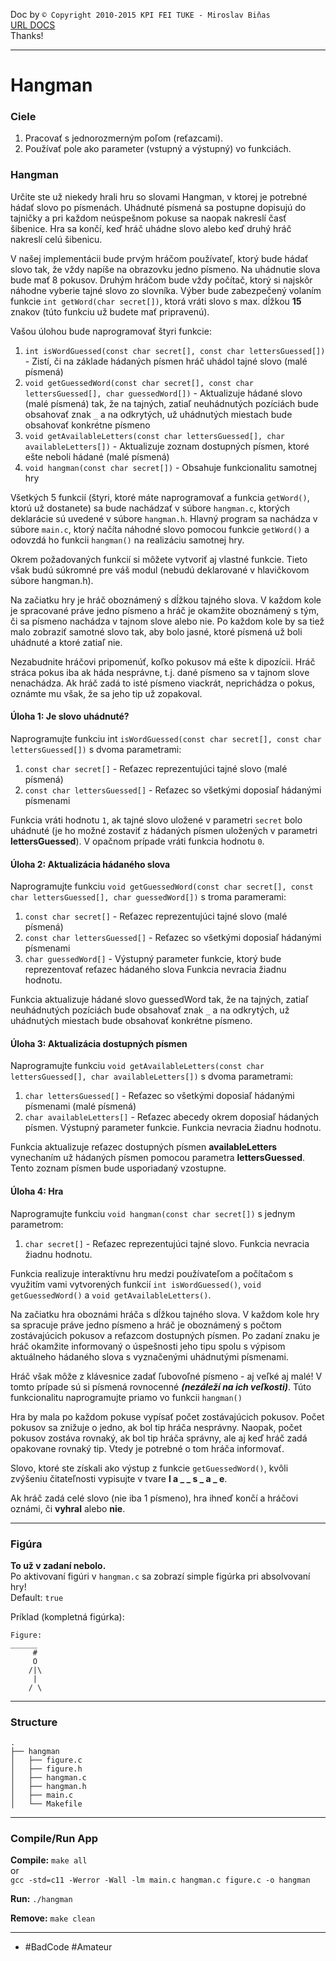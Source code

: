 Doc by `© Copyright 2010-2015 KPI FEI TUKE - Miroslav Biňas`  
[URL DOCS](http://it4kt.cnl.sk/c/pvjc/2015/problemset.03.hangman.html)  
Thanks!

***

# Hangman

### Ciele
1. Pracovať s jednorozmerným poľom (reťazcami).
2. Používať pole ako parameter (vstupný a výstupný) vo funkciách.

### Hangman
Určite ste už niekedy hrali hru so slovami Hangman, v ktorej je potrebné hádať slovo po písmenách. Uhádnuté písmená sa postupne dopisujú do tajničky a pri každom neúspešnom pokuse sa naopak nakreslí časť šibenice. Hra sa končí, keď hráč uhádne slovo alebo keď druhý hráč nakreslí celú šibenicu.

V našej implementácii bude prvým hráčom používateľ, ktorý bude hádať slovo tak, že vždy napíše na obrazovku jedno písmeno. Na uhádnutie slova bude mať 8 pokusov. Druhým hráčom bude vždy počítač, ktorý si najskôr náhodne vyberie tajné slovo zo slovníka. Výber bude zabezpečený volaním funkcie `int getWord(char secret[])`, ktorá vráti slovo s max. dĺžkou **15** znakov (túto funkciu už budete mať pripravenú).

Vašou úlohou bude naprogramovať štyri funkcie:
1. `int isWordGuessed(const char secret[], const char lettersGuessed[])` - Zistí, či na základe hádaných písmen hráč uhádol tajné slovo (malé písmená)
2. `void getGuessedWord(const char secret[], const char lettersGuessed[], char guessedWord[])` - Aktualizuje hádané slovo (malé písmená) tak, že na tajných, zatiaľ neuhádnutých pozíciách bude obsahovať znak `_` a na odkrytých, už uhádnutých miestach bude obsahovať konkrétne písmeno
3. `void getAvailableLetters(const char lettersGuessed[], char availableLetters[])` - Aktualizuje zoznam dostupných písmen, ktoré ešte neboli hádané (malé písmená)
4. `void hangman(const char secret[])` - Obsahuje funkcionalitu samotnej hry

Všetkých 5 funkcií (štyri, ktoré máte naprogramovať a funkcia `getWord()`, ktorú už dostanete) sa bude nachádzať v súbore `hangman.c`, ktorých deklarácie sú uvedené v súbore `hangman.h`. Hlavný program sa nachádza v súbore `main.c`, ktorý načíta náhodné slovo pomocou funkcie `getWord()` a odovzdá ho funkcii `hangman()` na realizáciu samotnej hry.

Okrem požadovaných funkcií si môžete vytvoriť aj vlastné funkcie. Tieto však budú súkromné pre váš modul (nebudú deklarované v hlavičkovom súbore hangman.h).

Na začiatku hry je hráč oboznámený s dĺžkou tajného slova. V každom kole je spracované práve jedno písmeno a hráč je okamžite oboznámený s tým, či sa písmeno nachádza v tajnom slove alebo nie. Po každom kole by sa tiež malo zobraziť samotné slovo tak, aby bolo jasné, ktoré písmená už boli uhádnuté a ktoré zatiaľ nie.

Nezabudnite hráčovi pripomenúť, koľko pokusov má ešte k dipozícii. Hráč stráca pokus iba ak háda nesprávne, t.j. dané písmeno sa v tajnom slove nenachádza. Ak hráč zadá to isté písmeno viackrát, neprichádza o pokus, oznámte mu však, že sa jeho tip už zopakoval.

#### Úloha 1: Je slovo uhádnuté?

Naprogramujte funkciu int `isWordGuessed(const char secret[], const char lettersGuessed[])` s dvoma parametrami:

1. `const char secret[]` - Reťazec reprezentujúci tajné slovo (malé písmená)
2. `const char lettersGuessed[]` - Reťazec so všetkými doposiaľ hádanými písmenami

Funkcia vráti hodnotu `1`, ak tajné slovo uložené v parametri `secret` bolo uhádnuté (je ho možné zostaviť z hádaných písmen uložených v parametri **lettersGuessed**). V opačnom prípade vráti funkcia hodnotu `0`.

#### Úloha 2: Aktualizácia hádaného slova

Naprogramujte funkciu `void getGuessedWord(const char secret[], const char lettersGuessed[], char guessedWord[])` s troma paramerami:

1. `const char secret[]` - Reťazec reprezentujúci tajné slovo (malé písmená)
2. `const char lettersGuessed[]` - Reťazec so všetkými doposiaľ hádanými písmenami
3. `char guessedWord[]` - Výstupný parameter funkcie, ktorý bude reprezentovať reťazec hádaného slova
Funkcia nevracia žiadnu hodnotu.

Funkcia aktualizuje hádané slovo guessedWord tak, že na tajných, zatiaľ neuhádnutých pozíciách bude obsahovať znak `_` a na odkrytých, už uhádnutých miestach bude obsahovať konkrétne písmeno.

#### Úloha 3: Aktualizácia dostupných písmen

Naprogramujte funkciu `void getAvailableLetters(const char lettersGuessed[], char availableLetters[])` s dvoma parametrami:

1. `char lettersGuessed[]` - Reťazec so všetkými doposiaľ hádanými písmenami (malé písmená)
2. `char availableLetters[]` - Reťazec abecedy okrem doposiaľ hádaných písmen. Výstupný parameter funkcie.
Funkcia nevracia žiadnu hodnotu.

Funkcia aktualizuje reťazec dostupných písmen **availableLetters** vynechaním už hádaných písmen pomocou parametra **lettersGuessed**. Tento zoznam písmen bude usporiadaný vzostupne.

#### Úloha 4: Hra

Naprogramujte funkciu `void hangman(const char secret[])` s jednym parametrom:

1. `char secret[]` - Reťazec reprezentujúci tajné slovo.
Funkcia nevracia žiadnu hodnotu.

Funkcia realizuje interaktívnu hru medzi používateľom a počítačom s využitím vami vytvorených funkcií `int isWordGuessed()`, `void getGuessedWord()` a `void getAvailableLetters()`.

Na začiatku hra oboznámi hráča s dĺžkou tajného slova. V každom kole hry sa spracuje práve jedno písmeno a hráč je oboznámený s počtom zostávajúcich pokusov a reťazcom dostupných písmen. Po zadaní znaku je hráč okamžite informovaný o úspešnosti jeho tipu spolu s výpisom aktuálneho hádaného slova s vyznačenými uhádnutými písmenami.

Hráč však môže z klávesnice zadať ľubovoľné písmeno - aj veľké aj malé! V tomto prípade sú si písmená rovnocenné ***(nezáleží na ich veľkosti)***. Túto funkcionalitu naprogramujte priamo vo funkcii `hangman()`

Hra by mala po každom pokuse vypísať počet zostávajúcich pokusov. Počet pokusov sa znižuje o jedno, ak bol tip hráča nesprávny. Naopak, počet pokusov zostáva rovnaký, ak bol tip hráča správny, ale aj keď hráč zadá opakovane rovnaký tip. Vtedy je potrebné o tom hráča informovať.

Slovo, ktoré ste získali ako výstup z funkcie `getGuessedWord()`, kvôli zvýšeniu čitateľnosti vypisujte v tvare **l a _ _ s _ a _ e**.

Ak hráč zadá celé slovo (nie iba 1 písmeno), hra ihneď končí a hráčovi oznámi, či **vyhral** alebo **nie**.
***
### Figúra
**To už v zadaní nebolo.**  
Po aktivovaní figúri v `hangman.c` sa zobrazí simple figúrka pri absolvovaní hry!  
Default: `true`

Príklad (kompletná figúrka):
```
Figure:
______
	 #
	 O
	/|\
	 |
	/ \  
```
***
### Structure
```
.
├── hangman
│   ├── figure.c
│   ├── figure.h
│   ├── hangman.c
│   ├── hangman.h
│   ├── main.c
│   └── Makefile
```
***

### Compile/Run App

**Compile:** `make all`  
 or  
 `gcc -std=c11 -Werror -Wall -lm main.c hangman.c figure.c -o hangman`

 **Run:**
  `./hangman`

**Remove:** `make clean`

***

* #BadCode #Amateur
